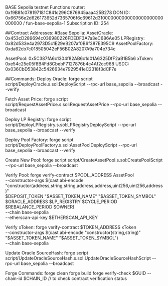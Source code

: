 BASE Sepolia testnet
Functions router: 0xf9B8fc078197181C841c296C876945aaa425B278
DON ID: 0x66756e2d626173652d7365706f6c69612d310000000000000000000000000000 / fun-base-sepolia-1
Subscription ID: 254

##Contract Addresses:
#Base Sepolia:
AssetOracle: 0x453cD289694c036980226FDEDF3A7a3eC686Ae05
LPRegistry: 0x82d533e4a2973D5c1E29eB207af0B6f387E395C9
AssetPoolFactory: 0xda62cb7c018505042eF56B02A8207A9a704e734c

AssetPool: 0x5C387fA6c1304f82AB6c1d01A6325DfF2aB1B5b6
xToken: 0xe54c25e05f8B4Fd8CbebF7127876b4c4Af2cc968
USDC: 0x036CbD53842c5426634e7929541eC2318f3dCF7e

##Commands:
Deploy Oracle:
forge script script/DeployOracle.s.sol:DeployScript --rpc-url base_sepolia --broadcast --verify

Fetch Asset Price:
forge script script/RequestAssetPrice.s.sol:RequestAssetPrice --rpc-url base_sepolia --broadcast

Deploy LP Registry:
forge script script/DeployLPRegistry.s.sol:LPRegistryDeployScript --rpc-url base_sepolia --broadcast --verify

Deploy Pool Factory:
forge script script/DeployPoolFactory.s.sol:AssetPoolDeployScript --rpc-url base_sepolia --broadcast --verify

Create New Pool:
forge script script/CreateAssetPool.s.sol:CreatePoolScript --rpc-url base_sepolia --broadcast

Verify Pool:
forge verify-contract $POOL_ADDRESS AssetPool \
  --constructor-args $(cast abi-encode "constructor(address,string,string,address,address,uint256,uint256,address)" \
  $DEPOSIT_TOKEN "$ASSET_TOKEN_NAME" "$ASSET_TOKEN_SYMBOL" $ORACLE_ADDRESS $LP_REGISTRY $CYCLE_PERIOD $REBALANCE_PERIOD $OWNER) \
 --chain base-sepolia \
 --etherscan-api-key $ETHERSCAN_API_KEY

Verify xToken:
forge verify-contract $TOKEN_ADDRESS xToken \
  --constructor-args $(cast abi-encode "constructor(string,string)" "$ASSET_TOKEN_NAME" "$ASSET_TOKEN_SYMBOL") \
 --chain base-sepolia

Update Oracle SourceHash:
forge script script/UpdateOracleSourceHash.s.sol:UpdateOracleSourceHashScript --rpc-url base_sepolia --broadcast

Forge Commands:
forge clean
forge build
forge verify-check $GUID --chain-id $CHAIN_ID // to check contract verification status
